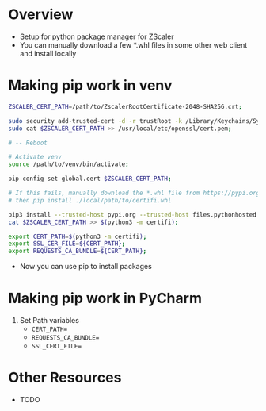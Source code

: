 # Overview
- Setup for python package manager for ZScaler
- You can manually download a few *.whl files in some other web client and install locally


# Making pip work in venv
```sh
ZSCALER_CERT_PATH=/path/to/ZscalerRootCertificate-2048-SHA256.crt;

sudo security add-trusted-cert -d -r trustRoot -k /Library/Keychains/System.keychain $ZSCALER_CERT_PATH;
sudo cat $ZSCALER_CERT_PATH >> /usr/local/etc/openssl/cert.pem;

# -- Reboot

# Activate venv
source /path/to/venv/bin/activate;

pip config set global.cert $ZSCALER_CERT_PATH; 

# If this fails, manually download the *.whl file from https://pypi.org/project/certifi/
# then pip install ./local/path/to/certifi.whl

pip3 install --trusted-host pypi.org --trusted-host files.pythonhosted.org certifi;
cat $ZSCALER_CERT_PATH >> $(python3 -m certifi);

export CERT_PATH=$(python3 -m certifi);
export SSL_CER_FILE=${CERT_PATH};
export REQUESTS_CA_BUNDLE=${CERT_PATH};
```

- Now you can use pip to install packages


# Making pip work in PyCharm
1. Set Path variables
    - `CERT_PATH=`
    - `REQUESTS_CA_BUNDLE=`
    - `SSL_CERT_FILE=`


# Other Resources
- TODO

